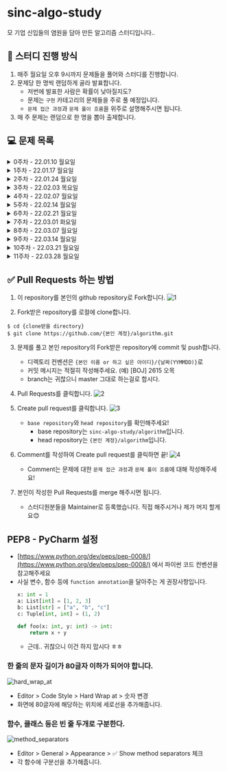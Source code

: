 # sinc-algo-study

모 기업 신입들의 염원을 담아 만든 알고리즘 스터디입니다..

## 📌 스터디 진행 방식
1. 매주 월요일 오후 9시까지 문제들을 풀어와 스터디를 진행합니다.
2. 문제당 한 명씩 랜덤하게 골라 발표합니다.
    * 저번에 발표한 사람은 확률이 낮아질지도?
    * 문제는 `구현` 카테고리의 문제들을 주로 풀 예정입니다.
    * `문제 접근 과정`과 `문제 풀이 흐름`을 위주로 설명해주시면 됩니다.
3. 매 주 문제는 랜덤으로 한 명을 뽑아 출제합니다.

## 💻 문제 목록
<details markdown="1">
<summary>0주차 - 22.01.10 월요일</summary>

### 1. [[BOJ] 2615 오목](https://www.acmicpc.net/problem/2615)
* 구현, 브루트포스
* ![실버 2](https://img.shields.io/badge/%EB%B0%B1%EC%A4%80-SILVER%20II-lightgrey)
### 2. [[PGS] 81301 숫자 문자열과 영단어](https://programmers.co.kr/learn/courses/30/lessons/81301)
* 구현, 시뮬레이션
* ![LV. 1](https://img.shields.io/badge/%ED%94%84%EB%A1%9C%EA%B7%B8%EB%9E%98%EB%A8%B8%EC%8A%A4-Lv.%201-brightgreen)
* 2021 카카오 채용연계형 인턴십 - 1번 문제
### 3. [[PGS] 64061 크레인 인형뽑기 게임](https://programmers.co.kr/learn/courses/30/lessons/64061)
* 구현, 문자열 다루기
* ![LV. 1](https://img.shields.io/badge/%ED%94%84%EB%A1%9C%EA%B7%B8%EB%9E%98%EB%A8%B8%EC%8A%A4-Lv.%201-brightgreen)
* 2019 카카오 개발자 겨울 인턴십 - 1번 문제

</details>

<details markdown="1">
<summary>1주차 - 22.01.17 월요일</summary>

### 1. [[BOJ] 16926 배열 돌리기 1](https://www.acmicpc.net/problem/16926)
* 구현
* ![실버 2](https://img.shields.io/badge/%EB%B0%B1%EC%A4%80-SILVER%20II-lightgrey)
### 2. [[BOJ] 15685 드래곤 커브](https://www.acmicpc.net/problem/15685)
* 구현, 시뮬레이션
* ![골드 4](https://img.shields.io/badge/%EB%B0%B1%EC%A4%80-GOLD%20IV-yellow)
### 3. [[PGS] 60057 문자열 압축](https://programmers.co.kr/learn/courses/30/lessons/60057)
* 구현, 문자열 다루기
* ![LV.2](https://img.shields.io/badge/%ED%94%84%EB%A1%9C%EA%B7%B8%EB%9E%98%EB%A8%B8%EC%8A%A4-Lv.%202-yellow)
* 2020 KAKAO BLIND RECRUITMENT - 1번 문제

</details>

<details markdown="1">
<summary>2주차 - 22.01.24 월요일</summary>

### 1. [[BOJ] 15686 치킨 배달](https://www.acmicpc.net/problem/15686)
* 구현(조합), 브루트포스
* ![골드 5](https://img.shields.io/badge/%EB%B0%B1%EC%A4%80-GOLD%20V-yellow)
### 2. [[BOJ] 1715 카드 정렬하기](https://www.acmicpc.net/problem/1715)
* 우선순위 큐, 그리디
* ![골드 4](https://img.shields.io/badge/%EB%B0%B1%EC%A4%80-GOLD%20IV-yellow)
### 3. [[PGS] 72412 순위 검색](https://programmers.co.kr/learn/courses/30/lessons/72412)
* 구현(자료 구조), 이진 탐색
* ![LV.2](https://img.shields.io/badge/%ED%94%84%EB%A1%9C%EA%B7%B8%EB%9E%98%EB%A8%B8%EC%8A%A4-Lv.%202-yellow)
* 2021 KAKAO BLIND RECRUITMENT - 3번 문제
### 추가 문제. [[PGS] 60060 가사 검색](https://programmers.co.kr/learn/courses/30/lessons/60060)
* 트라이 or 이진 탐색
* ![LV.4](https://img.shields.io/badge/%ED%94%84%EB%A1%9C%EA%B7%B8%EB%9E%98%EB%A8%B8%EC%8A%A4-Lv.%204-red)
* 2020 KAKAO BLIND RECRUITMENT - 4번 문제

</details>

<details markdown="1">
<summary>3주차 - 22.02.03 목요일</summary>

### 1. [[BOJ] 17609 회문](https://www.acmicpc.net/problem/17609)
* 투 포인터, 문자열
* ![실버 1](https://img.shields.io/badge/%EB%B0%B1%EC%A4%80-SILVER%20I-lightgrey)
### 2. [[BOJ] 9663 N-Queen](https://www.acmicpc.net/problem/9663)
* DFS, 백트래킹
* ![골드 5](https://img.shields.io/badge/%EB%B0%B1%EC%A4%80-GOLD%20V-yellow)
### 3. [[BOJ] 1937 욕심쟁이 판다](https://www.acmicpc.net/problem/1937)
* DFS, DP
* ![골드 3](https://img.shields.io/badge/%EB%B0%B1%EC%A4%80-GOLD%20III-yellow)
### 추가 문제. [[PGS] 84021 퍼즐 조각 채우기](https://programmers.co.kr/learn/courses/30/lessons/84021)
* 구현 (매우 복잡한)
* ![LV.3](https://img.shields.io/badge/%ED%94%84%EB%A1%9C%EA%B7%B8%EB%9E%98%EB%A8%B8%EC%8A%A4-Lv.%203-orange)
* 2021 상반기 네이버 신입 공채 : 기술 직군 - 4번 문제

</details>


<details markdown="1">
<summary>4주차 - 22.02.07 월요일</summary>

### 1. [[BOJ] 4485 녹색 옷 입은 애가 젤다지?](https://www.acmicpc.net/problem/4485)
* 다익스트라
* ![골드 4](https://img.shields.io/badge/%EB%B0%B1%EC%A4%80-GOLD%20IV-yellow)
### 2. [[BOJ] 1525 퍼즐](https://www.acmicpc.net/problem/1525)
* BFS, 자료 구조
* ![골드 2](https://img.shields.io/badge/%EB%B0%B1%EC%A4%80-GOLD%20II-yellow)
### 추가 문제. [[PGS] 60063 블록 이동하기](https://programmers.co.kr/learn/courses/30/lessons/60063)
* 구현 (매우 어려운)
* ![LV.3](https://img.shields.io/badge/%ED%94%84%EB%A1%9C%EA%B7%B8%EB%9E%98%EB%A8%B8%EC%8A%A4-Lv.%203-orange)
* 2020 KAKAO BLIND RECRUITMENT - 7번 문제

</details>

<details markdown="1">
<summary>5주차 - 22.02.14 월요일</summary>

### 1. [[BOJ] 1113 수영장 만들기](https://www.acmicpc.net/problem/1113)
* BFS
* ![골드 1](https://img.shields.io/badge/%EB%B0%B1%EC%A4%80-GOLD%20I-yellow)
### 2. [[BOJ] 5582 공통 부분 문자열](https://www.acmicpc.net/problem/5582)
* DP
* ![골드 5](https://img.shields.io/badge/%EB%B0%B1%EC%A4%80-GOLD%20V-yellow)
### 3. [[BOJ] 6236 용돈 관리](https://www.acmicpc.net/problem/6236)
* 이분 탐색
* ![실버 2](https://img.shields.io/badge/%EB%B0%B1%EC%A4%80-SILVER%20II-lightgrey)
### 추가 문제. [[PGS] 72414 광고 삽입](https://programmers.co.kr/learn/courses/30/lessons/72414)
* 구현
* ![LV.3](https://img.shields.io/badge/%ED%94%84%EB%A1%9C%EA%B7%B8%EB%9E%98%EB%A8%B8%EC%8A%A4-Lv.%203-orange)
* 2021 KAKAO BLIND RECRUITMENT - 5번 문제

</details>

<details markdown="1">
<summary>6주차 - 22.02.21 월요일</summary>

### 1. [[BOJ] 2156 포도주 시식](https://www.acmicpc.net/problem/2156)
* DP
* ![실버 1](https://img.shields.io/badge/%EB%B0%B1%EC%A4%80-SILVER%20I-lightgrey)
### 2. [[BOJ] 16236 아기 상어](https://www.acmicpc.net/problem/16236)
* 구현, BFS
* ![골드 3](https://img.shields.io/badge/%EB%B0%B1%EC%A4%80-GOLD%20III-yellow)
### 3. [[BOJ] 22860 폴더 정리](https://www.acmicpc.net/problem/22860)
* 자료구조 (트리, 그래프), 재귀
* ![골드 3](https://img.shields.io/badge/%EB%B0%B1%EC%A4%80-GOLD%20III-yellow)
### 추가 문제. [[PGS] 64062 징검다리 건너기](https://programmers.co.kr/learn/courses/30/lessons/64062)
* 이진 탐색
* ![LV.3](https://img.shields.io/badge/%ED%94%84%EB%A1%9C%EA%B7%B8%EB%9E%98%EB%A8%B8%EC%8A%A4-Lv.%203-orange)
* 2019 KAKAO 개발자 겨울 인턴십 - 5번 문제

</details>

<details markdown="1">
<summary>7주차 - 22.03.01 화요일</summary>

### 1. [[BOJ] 1992 쿼드트리](https://www.acmicpc.net/problem/1992)
* 분할 정복, 재귀
* ![실버 1](https://img.shields.io/badge/%EB%B0%B1%EC%A4%80-SILVER%20I-lightgrey)
### 2. [[BOJ] 11054 가장 긴 바이토닉 부분 수열](https://www.acmicpc.net/problem/11054)
* DP (LIS)
* ![골드 3](https://img.shields.io/badge/%EB%B0%B1%EC%A4%80-GOLD%20III-yellow)
### 3. [[BOJ] 21611 마법사 상어와 블리자드](https://www.acmicpc.net/problem/21611)
* 구현, 시뮬레이션 (매우 빡센)
* ![골드 1](https://img.shields.io/badge/%EB%B0%B1%EC%A4%80-GOLD%20I-yellow)
### 추가 문제. [[BOJ] 1208 부분수열의 합 2](https://www.acmicpc.net/problem/1208)
* 구현, 재귀
* ![골드 1](https://img.shields.io/badge/%EB%B0%B1%EC%A4%80-GOLD%20I-yellow)

</details>

<details markdown="1">
<summary>8주차 - 22.03.07 월요일</summary>

### 1. [[BOJ] 11559 Puyo Puyo](https://www.acmicpc.net/problem/11559)
* 구현, 시뮬레이션, BFS
* ![골드 4](https://img.shields.io/badge/%EB%B0%B1%EC%A4%80-GOLD%20IV-yellow)
### 2. [[BOJ] 9935 문자열 폭발](https://www.acmicpc.net/problem/9935)
* 문자열, 자료 구조(스택)
* ![골드 4](https://img.shields.io/badge/%EB%B0%B1%EC%A4%80-GOLD%20IV-yellow)
### 3. [[BOJ] 16197 두 동전](https://www.acmicpc.net/problem/16197)
* DFS, BFS, 백트래킹
* ![골드 4](https://img.shields.io/badge/%EB%B0%B1%EC%A4%80-GOLD%20IV-yellow)
### 추가 문제. [[PGS] 60061 기둥과 보 설치](https://programmers.co.kr/learn/courses/30/lessons/60061)
* 구현
* ![LV.3](https://img.shields.io/badge/%ED%94%84%EB%A1%9C%EA%B7%B8%EB%9E%98%EB%A8%B8%EC%8A%A4-Lv.%203-orange)
* 2020 KAKAO BLIND RECRUITMENT - 5번 문제

</details>

<details markdown="1">
<summary>9주차 - 22.03.14 월요일</summary>

### 1. [[BOJ] 13398 연속합 2](https://www.acmicpc.net/problem/13398)
* 다이나믹 프로그래밍
* ![골드 5](https://img.shields.io/badge/%EB%B0%B1%EC%A4%80-GOLD%20V-yellow)
### 2. [[BOJ] 16562 친구비](https://www.acmicpc.net/problem/16562)
* 분리 집합 (Union-Find)
* ![골드 3](https://img.shields.io/badge/%EB%B0%B1%EC%A4%80-GOLD%20III-yellow)
### 3. [[PGS] 81302 거리두기 확인하기](https://programmers.co.kr/learn/courses/30/lessons/81302)
* 구현, 시뮬레이션
* ![LV.2](https://img.shields.io/badge/%ED%94%84%EB%A1%9C%EA%B7%B8%EB%9E%98%EB%A8%B8%EC%8A%A4-Lv.%202-yellow)
* 2021 카카오 채용연계형 인턴십 - 2번 문제
### 추가 문제. [[BOJ] 2146 다리 만들기](https://www.acmicpc.net/problem/2146)
* 구현, 그래프 탐색(DFS, BFS)
* ![골드 3](https://img.shields.io/badge/%EB%B0%B1%EC%A4%80-GOLD%20III-yellow)

</details>

<details markdown="1">
<summary>10주차 - 22.03.21 월요일</summary>

### 1. [[PGS] 92341 주차 요금 계산](https://programmers.co.kr/learn/courses/30/lessons/92341)
* ![LV.2](https://img.shields.io/badge/%ED%94%84%EB%A1%9C%EA%B7%B8%EB%9E%98%EB%A8%B8%EC%8A%A4-Lv.%202-yellow)
* 2022 KAKAO BLIND RECRUITMENT - 3번 문제
### 2. [[BOJ] 17144 미세먼지 안녕!](https://www.acmicpc.net/problem/17144)
* ![골드 4](https://img.shields.io/badge/%EB%B0%B1%EC%A4%80-GOLD%20IV-yellow)
### 3. [[BOJ] 2294 동전 2](https://www.acmicpc.net/problem/2294)
* ![실버 1](https://img.shields.io/badge/%EB%B0%B1%EC%A4%80-SILVER%20I-lightgrey)
### 추가 문제. [[BOJ] 14267 회사 문화 1](https://www.acmicpc.net/problem/14267)
* ![골드 4](https://img.shields.io/badge/%EB%B0%B1%EC%A4%80-GOLD%20IV-yellow)
### 추가 문제. [[BOJ] 1949 우수 마을](https://www.acmicpc.net/problem/1949)
* ![골드 2](https://img.shields.io/badge/%EB%B0%B1%EC%A4%80-GOLD%20II-yellow)

</details>

<details markdown="1">
<summary>11주차 - 22.03.28 월요일</summary>

### 1. [[BOJ] 16235 나무 재테크](https://www.acmicpc.net/problem/16235)
* ![골드 4](https://img.shields.io/badge/%EB%B0%B1%EC%A4%80-GOLD%20IV-yellow)
### 2. [[BOJ] 2302 극장 좌석](https://www.acmicpc.net/problem/2302)
* ![실버 1](https://img.shields.io/badge/%EB%B0%B1%EC%A4%80-SILVER%20I-lightgrey)
### 3. [[BOJ] 2370 시장 선거 포스터](https://www.acmicpc.net/problem/2370)
* ![골드 4](https://img.shields.io/badge/%EB%B0%B1%EC%A4%80-GOLD%20IV-yellow)
### 추가 문제. [[BOJ] 2151 거울 설치](https://www.acmicpc.net/problem/2151)
* ![골드 4](https://img.shields.io/badge/%EB%B0%B1%EC%A4%80-GOLD%20IV-yellow)

</details>


## ✅ Pull Requests 하는 방법

1. 이 repository를 본인의 github repository로 Fork합니다.
![1](https://user-images.githubusercontent.com/38418028/148671883-fbc924b8-8a8f-4c61-9f33-ae95bd4d7a23.png)

2. Fork받은 repository를 로컬에 clone합니다.
```shell
$ cd {clone받을 directory}
$ git clone https://github.com/{본인 계정}/algorithm.git
```

3. 문제를 풀고 본인 repository의 Fork받은 repository에 commit 및 push합니다.
    * 디렉토리 컨벤션은 `{본인 이름 or 하고 싶은 아이디}/{날짜(YYMMDD)}`로
    * 커밋 메시지는 적절히 작성해주세요. (예) [BOJ] 2615 오목
    * branch는 귀찮으니 master 그대로 하는걸로 합시다.

4. Pull Requests를 클릭합니다.
![2](https://user-images.githubusercontent.com/38418028/148672270-354af0c8-dfae-4317-8d8b-7ce5aee23647.png)

5. Create pull request를 클릭합니다.
![3](https://user-images.githubusercontent.com/38418028/148672308-f5fba2a9-6ffd-4ffd-9fb4-1b99c2c51421.png)
    * `base repository`와 `head repository`를 확인해주세요!
        * base repository는 `sinc-algo-study/algorithm`입니다.
        * head repository는 `{본인 계정}/algorithm`입니다.

6. Comment를 작성하여 Create pull request를 클릭하면 끝!
![4](https://user-images.githubusercontent.com/38418028/148672395-b3fc722c-a443-4df4-870f-50262dcd2e13.png)
    * Comment는 문제에 대한 `문제 접근 과정`과 `문제 풀이 흐름`에 대해 작성해주세요!

7. 본인이 작성한 Pull Requests를 merge 해주시면 됩니다.
    * 스터디원분들을 Maintainer로 등록했습니다. 직접 해주시거나 제가 머지 할게요😊

## PEP8 - PyCharm 설정
* [https://www.python.org/dev/peps/pep-0008/](https://www.python.org/dev/peps/pep-0008/) 에서 파이썬 코드 컨벤션을 참고해주세요
* 사실 변수, 함수 등에 `function annotation`을 달아주는 게 권장사항입니다.
    ```python
    x: int = 1
    a: List[int] = [1, 2, 3]
    b: List[str] = ["a", "b", "c"]
    c: Tuple[int, int] = (1, 2)
    
    def foo(x: int, y: int) -> int:
        return x + y
    ```
    * 근데.. 귀찮으니 이건 하지 맙시다 ㅎㅎ
### 한 줄의 문자 길이가 80글자 이하가 되어야 합니다.
![hard_wrap_at](https://user-images.githubusercontent.com/38418028/150794459-11c2091b-d5e3-4b5e-a43e-ba849e37d654.png)

* Editor > Code Style > Hard Wrap at > 숫자 변경
* 화면에 80글자에 해당하는 위치에 세로선을 추가해줍니다.

### 함수, 클래스 등은 빈 줄 두개로 구분한다.
![method_separators](https://user-images.githubusercontent.com/38418028/150794455-a62e6796-0fc9-4efa-baf9-36131cfa6f35.png)

* Editor > General > Appearance > ✅ Show method separators 체크
* 각 함수에 구분선을 추가해줍니다.
